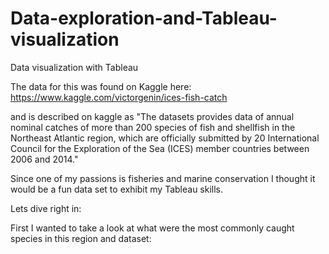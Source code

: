# Data-exploration-and-Tableau-visualization
Data visualization with Tableau


The data for this was found on Kaggle here: https://www.kaggle.com/victorgenin/ices-fish-catch

and is described on kaggle as "The datasets provides data of annual nominal catches of more than 200 species of fish and shellfish in the Northeast Atlantic region, which are officially submitted by 20 International Council for the Exploration of the Sea (ICES) member countries between 2006 and 2014."

Since one of my passions is fisheries and marine conservation I thought it would be a fun data set to exhibit my Tableau skills.

Lets dive right in:

First I wanted to take a look at what were the most commonly caught species in this region and dataset:
